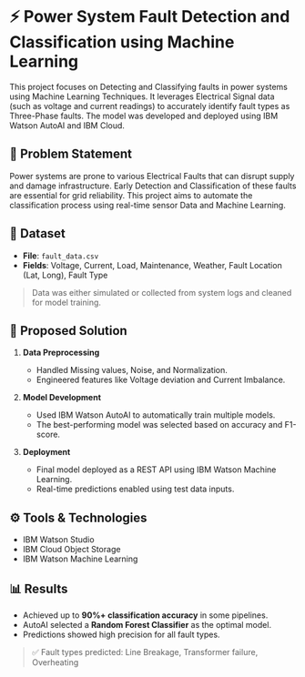 # ⚡ Power System Fault Detection and Classification using Machine Learning

This project focuses on Detecting and Classifying faults in power systems using Machine Learning Techniques. It leverages Electrical Signal data (such as voltage and current readings) to accurately identify fault types as Three-Phase faults. The model was developed and deployed using IBM Watson AutoAI and IBM Cloud.


## 📌 Problem Statement

Power systems are prone to various Electrical Faults that can disrupt supply and damage infrastructure. Early Detection and Classification of these faults are essential for grid reliability. This project aims to automate the classification process using real-time sensor Data and Machine Learning.



## 📂 Dataset

- **File**: `fault_data.csv`  
- **Fields**: Voltage, Current, Load, Maintenance, Weather, Fault Location (Lat, Long), Fault Type

> Data was either simulated or collected from system logs and cleaned for model training.



## 📌 Proposed Solution

1. **Data Preprocessing**  
   - Handled Missing values, Noise, and Normalization.
   - Engineered features like Voltage deviation and Current Imbalance.

2. **Model Development**  
   - Used IBM Watson AutoAI to automatically train multiple models.
   - The best-performing model was selected based on accuracy and F1-score.

3. **Deployment**  
   - Final model deployed as a REST API using IBM Watson Machine Learning.
   - Real-time predictions enabled using test data inputs.


## ⚙️ Tools & Technologies

- IBM Watson Studio
- IBM Cloud Object Storage
- IBM Watson Machine Learning


## 📊 Results

- Achieved up to **90%+ classification accuracy** in some pipelines.
- AutoAI selected a **Random Forest Classifier** as the optimal model.
- Predictions showed high precision for all fault types.

> ✅ Fault types predicted: Line Breakage, Transformer failure, Overheating

